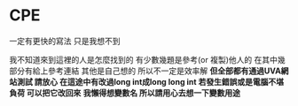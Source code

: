 # CPE
一定有更快的寫法 只是我想不到

我不知道來到這裡的人是怎麼找到的
有少數幾題是參考(or 複製)他人的 在其中幾部分有給上參考連結
其他是自己想的 所以不一定是效率解
**但全部都有通過UVA網站測試 請放心 在這途中有改過long int成long long int 若發生錯誤或是電腦不堪負荷 可以把它改回來**
**我懶得想變數名 所以請用心去想一下變數用途**
